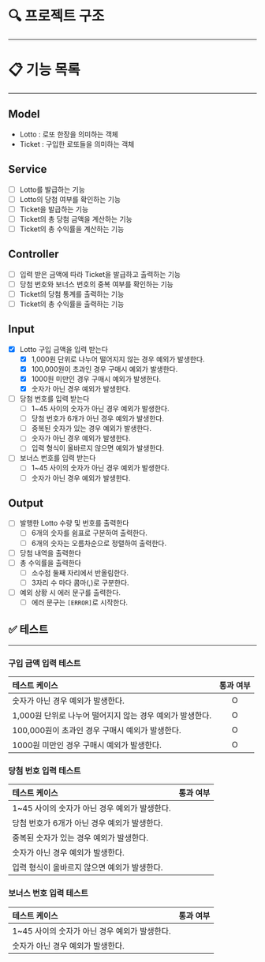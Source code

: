 # 🔍 프로젝트 구조

--- 


# 📋 기능 목록

---

## Model
- Lotto : 로또 한장을 의미하는 객체
- Ticket : 구입한 로또들을 의미하는 객체

## Service
- [ ] Lotto를 발급하는 기능
- [ ] Lotto의 당첨 여부를 확인하는 기능
- [ ] Ticket을 발급하는 기능
- [ ] Ticket의 총 당첨 금액을 계산하는 기능
- [ ] Ticket의 총 수익률을 계산하는 기능

## Controller
- [ ] 입력 받은 금액에 따라 Ticket을 발급하고 출력하는 기능
- [ ] 당첨 번호와 보너스 번호의 중복 여부를 확인하는 기능
- [ ] Ticket의 당첨 통계를 출력하는 기능
- [ ] Ticket의 총 수익률을 출력하는 기능

## Input
- [x] Lotto 구입 금액을 입력 받는다
  - [x] 1,000원 단위로 나누어 떨어지지 않는 경우 예외가 발생한다.
  - [x] 100,000원이 초과인 경우 구매시 예외가 발생한다.
  - [x] 1000원 미만인 경우 구매시 예외가 발생한다.
  - [x] 숫자가 아닌 경우 예외가 발생한다.
- [ ] 당첨 번호를 입력 받는다
  - [ ] 1~45 사이의 숫자가 아닌 경우 예외가 발생한다.
  - [ ] 당첨 번호가 6개가 아닌 경우 예외가 발생한다.
  - [ ] 중복된 숫자가 있는 경우 예외가 발생한다.
  - [ ] 숫자가 아닌 경우 예외가 발생한다.
  - [ ] 입력 형식이 올바르지 않으면 예외가 발생한다.
- [ ] 보너스 번호를 입력 받는다
  - [ ] 1~45 사이의 숫자가 아닌 경우 예외가 발생한다.
  - [ ] 숫자가 아닌 경우 예외가 발생한다.

## Output
- [ ] 발행한 Lotto 수량 및 번호를 출력한다
  - [ ] 6개의 숫자를 쉼표로 구분하여 출력한다.
  - [ ] 6개의 숫자는 오름차순으로 정렬하여 출력한다.
- [ ] 당첨 내역을 출력한다
- [ ] 총 수익률을 출력한다
  - [ ] 소수점 둘째 자리에서 반올림한다.
  - [ ] 3자리 수 마다 콤마(,)로 구분한다.
- [ ] 예외 상황 시 에러 문구를 출력한다.
  - [ ] 에러 문구는 `[ERROR]`로 시작한다.

## ✅ 테스트

---

### 구입 금액 입력 테스트

| 테스트 케이스                             | 통과 여부 |
|:------------------------------------|:-----:|
| 숫자가 아닌 경우 예외가 발생한다.                 |   O   |
| 1,000원 단위로 나누어 떨어지지 않는 경우 예외가 발생한다. |   O   |
| 100,000원이 초과인 경우 구매시 예외가 발생한다.      |   O   |
| 1000원 미만인 경우 구매시 예외가 발생한다.          |   O   |

### 당첨 번호 입력 테스트

| 테스트 케이스                             | 통과 여부 |
|:------------------------------------|:-----:|
| 1~45 사이의 숫자가 아닌 경우 예외가 발생한다. |       |
| 당첨 번호가 6개가 아닌 경우 예외가 발생한다.      |       |
| 중복된 숫자가 있는 경우 예외가 발생한다.          |       |
| 숫자가 아닌 경우 예외가 발생한다.                 |       |
| 입력 형식이 올바르지 않으면 예외가 발생한다.        |       |

### 보너스 번호 입력 테스트

| 테스트 케이스                             | 통과 여부 |
|:------------------------------------|:-----:|
| 1~45 사이의 숫자가 아닌 경우 예외가 발생한다. |       |
| 숫자가 아닌 경우 예외가 발생한다.                 |       |


